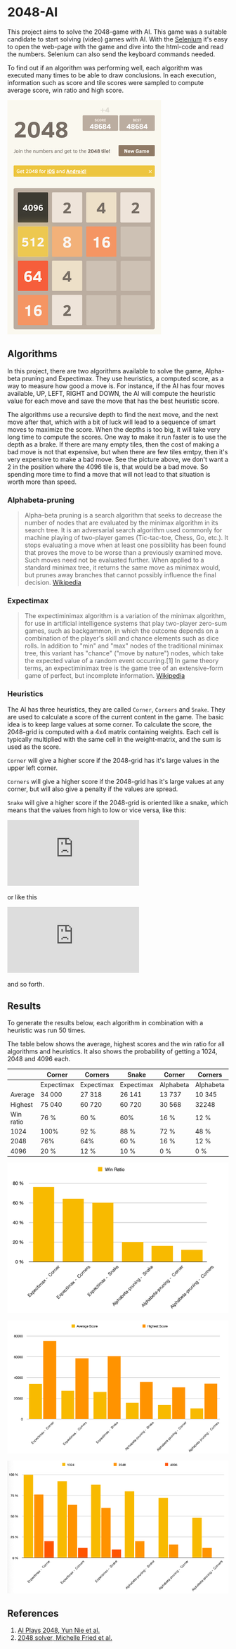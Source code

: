 2048-AI
===============

This project aims to solve the 2048-game with AI. This game was a suitable candidate to start
solving (video) games with AI. With the [Selenium](https://www.selenium.dev) it's easy to open the web-page
 with the game and dive into the html-code and read the numbers. Selenium can also send the keyboard commands
 needed.

To find out if an algorithm was performing well, each algorithm was executed many times to be able to draw conclusions. In each execution, information such as score and tile scores were sampled to compute average score, win ratio and high score.

![game2](images/game2048_2.png)

## Algorithms
In this project, there are two algorithms available to solve the game, Alpha-beta pruning and Expectimax.
They use heuristics, a computed score, as a way to measure how good a move is. For instance, if the AI has
four moves available, UP, LEFT, RIGHT and DOWN, the AI will compute the heuristic value for each move and
save the move that has the best heuristic score.

The algorithms use a recursive depth to find the next move, and the next move after that, which with a bit
of luck will lead to a sequence of smart moves to maximize the score. When the depths is too big, it will
take very long time to compute the scores. One way to make it run faster is to use the depth as a brake.
If there are many empty tiles, then the cost of making a bad move is not that expensive, but when there are
few tiles emtpy, then it's very expensive to make a bad move. See the picture above, we don't want a 2 in
the position where the 4096 tile is, that would be a bad move. So spending more time to find a move that
will not lead to that situation is worth more than speed.

### Alphabeta-pruning
>Alpha–beta pruning is a search algorithm that seeks to decrease the number of nodes that are evaluated
>by the minimax algorithm in its search tree. It is an adversarial search algorithm used commonly for
>machine playing of two-player games (Tic-tac-toe, Chess, Go, etc.). It stops evaluating a move when at
>least one possibility has been found that proves the move to be worse than a previously examined move.
>Such moves need not be evaluated further. When applied to a standard minimax tree, it returns the same
>move as minimax would, but prunes away branches that cannot possibly influence the final decision. [Wikipedia](https://en.wikipedia.org/wiki/Alpha–beta_pruning)

### Expectimax
>The expectiminimax algorithm is a variation of the minimax algorithm, for use in artificial intelligence
>systems that play two-player zero-sum games, such as backgammon, in which the outcome depends on a
>combination of the player's skill and chance elements such as dice rolls. In addition to "min" and "max"
>nodes of the traditional minimax tree, this variant has "chance" ("move by nature") nodes, which take the
>expected value of a random event occurring.[1] In game theory terms, an expectiminimax tree is the game
>tree of an extensive-form game of perfect, but incomplete information. [Wikipedia](https://en.wikipedia.org/wiki/Expectiminimax)

### Heuristics
The AI has three heuristics, they are called `Corner`, `Corners` and `Snake`. They are used to calculate
a score of the current content in the game. The basic idea is to keep large values at some corner. To calculate
the score, the 2048-grid is computed with a 4x4 matrix containing weights. Each cell is typically multiplied
with the same cell in the weight-matrix, and the sum is used as the score.

`Corner` will give a higher score if the 2048-grid has it's large values in the upper left corner.

`Corners` will give a higher score if the 2048-grid has it's large values at any corner, but will also
give a penalty if the values are spread.

`Snake` will give a higher score if the 2048-grid is oriented like a snake, which means that the values from
high to low or vice versa, like this:

![matrix](https://latex.codecogs.com/gif.latex?%5Cbegin%7Bbmatrix%7D%20%5Crightarrow%20%26%20%5Crightarrow%20%26%20%5Crightarrow%20%26%5Crightarrow%20%5C%5C%20%5Cleftarrow%20%26%20%5Cleftarrow%20%26%20%5Cleftarrow%20%26%20%5Cleftarrow%20%5C%5C%20%5Crightarrow%20%26%20%5Crightarrow%20%26%20%5Crightarrow%20%26%5Crightarrow%20%5C%5C%20%5Cleftarrow%20%26%20%5Cleftarrow%20%26%20%5Cleftarrow%20%26%20%5Cleftarrow%20%5Cend%7Bbmatrix%7D)

or like this

![matrix](https://latex.codecogs.com/gif.latex?%5Cbegin%7Bbmatrix%7D%20%5Cuparrow%20%26%20%5Cdownarrow%20%26%20%5Cuparrow%20%26%5Cdownarrow%20%5C%5C%20%5Cuparrow%20%26%20%5Cdownarrow%20%26%20%5Cuparrow%20%26%20%5Cdownarrow%20%5C%5C%20%5Cuparrow%20%26%20%5Cdownarrow%20%26%20%5Cuparrow%20%26%5Cdownarrow%20%5C%5C%20%5Cuparrow%20%26%20%5Cdownarrow%20%26%20%5Cuparrow%20%26%20%5Cdownarrow%20%5Cend%7Bbmatrix%7D)

and so forth.

## Results

To generate the results below, each algorithm in combination with a heuristic was run 50 times.

The table below shows the average, highest scores and the win ratio for all algorithms and heuristics.
It also shows the probability of getting a 1024, 2048 and 4096 each.

|           |Corner|Corners|Snake|Corner|Corners|Snake|
|---|---|---|---|---|---|---|
||Expectimax|Expectimax|Expectimax|Alphabeta|Alphabeta|Alphabeta|
|Average    |34 000 |27 318 |26 141 |13 737 |10 345 |15 755 |
|Highest    |75 040 |60 720 |60 720 |30 568 |32248  |35 948 |
|Win ratio  |76 %   |60 %   |60%    |16 %   |12 %   |20 %   |
|1024       |100%   |92 %   |88 %   |72 %   |48 %   |80 %   |
|2048       |76%    |64%    |60 %   |16 %   |12 %   |20 %   |
|4096       |20 %   |12 %   |10 %   |0 %    |0 %    |0  %   |


![win ratio](images/win_ratio.png)

![win ratio](images/avg_high_scores.png)

![win ratio](images/tile_prob.png)



## References
1. [AI Plays 2048, Yun Nie et al.](http://cs229.stanford.edu/proj2016/report/NieHouAn-AIPlays2048-report.pdf)
2. [2048 solver, Michelle Fried et al.](https://www.cse.huji.ac.il/~ai/projects/2014/2048Solver/files/report.pdf)

